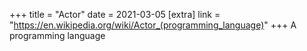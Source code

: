 +++
title = "Actor"
date = 2021-03-05
[extra]
link = "https://en.wikipedia.org/wiki/Actor_(programming_language)"
+++
A programming language

